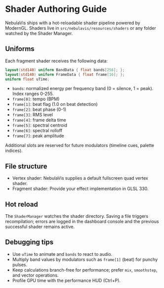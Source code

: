 # Shader Authoring Guide

NebulaVis ships with a hot-reloadable shader pipeline powered by ModernGL. Shaders live in `src/nebulavis/resources/shaders` or any folder watched by the Shader Manager.

## Uniforms

Each fragment shader receives the following data:

```glsl
layout(std140) uniform BandData { float bands[256]; };
layout(std140) uniform FrameData { float frame[16]; };
uniform float uTime;
```

- `bands`: normalized energy per frequency band (0 = silence, 1 = peak). Index ranges 0-255.
- `frame[0]`: tempo (BPM)
- `frame[1]`: beat flag (1.0 on beat detection)
- `frame[2]`: beat phase (0-1)
- `frame[3]`: RMS level
- `frame[4]`: frame delta time
- `frame[5]`: spectral centroid
- `frame[6]`: spectral rolloff
- `frame[7]`: peak amplitude

Additional slots are reserved for future modulators (timeline cues, palette indices).

## File structure

- Vertex shader: NebulaVis supplies a default fullscreen quad vertex shader.
- Fragment shader: Provide your effect implementation in GLSL 330.

## Hot reload

The `ShaderManager` watches the shader directory. Saving a file triggers recompilation; errors are logged in the dashboard console and the previous successful shader remains active.

## Debugging tips

- Use `uTime` to animate and `bands` to react to audio.
- Multiply band values by modulators such as `frame[1]` (beat) for punchy pulses.
- Keep calculations branch-free for performance; prefer `mix`, `smoothstep`, and vector operations.
- Profile GPU time with the performance HUD (Ctrl+P).
